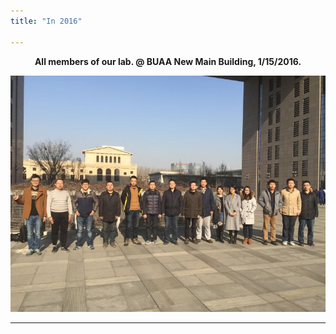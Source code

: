```yaml
---
title: "In 2016"

---
```


<center><strong>All members of our lab. @ BUAA New Main Building, 1/15/2016.</strong></center>
<p style="line-height: 50%;"></p>
<center><img src="/static/img/album/2016_01.jpg" width="640px"></center>
<p style="line-height: 50%;"></p>
<hr>
